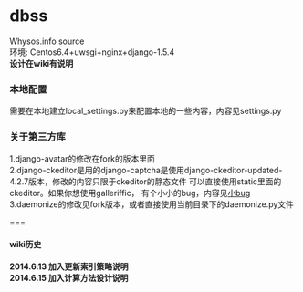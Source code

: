dbss
====
Whysos.info source    
环境: Centos6.4+uwsgi+nginx+django-1.5.4    
**设计在wiki有说明**    
### 本地配置
需要在本地建立local_settings.py来配置本地的一些内容，内容见settings.py     

### 关于第三方库        
1.django-avatar的修改在fork的版本里面    
2.django-ckeditor是用的django-captcha是使用django-ckeditor-updated-4.2.7版本，修改的内容只限于ckeditor的静态文件 可以直接使用static里面的ckeditor。如果你想使用galleriffic， 有个小小的bug，内容见[小bug](https://github.com/shaunsephton/django-ckeditor/issues/106)      
3.daemonize的修改见fork版本，或者直接使用当前目录下的daemonize.py文件


===
#### wiki历史     
**2014.6.13 加入更新索引策略说明**      
**2014.6.15 加入计算方法设计说明**     
